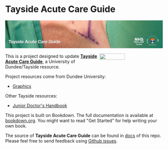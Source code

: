 # Tayside Acute Care Guide

[![](docs/banner-acute-care-guide.jpg)](https://fergustaylor.github.io/acutecareguide/)

<a href="https://fergustaylor.github.io/acutecareguide/"><img width="40%" height="40%" src="https://raw.githubusercontent.com/fergustaylor/acutecareguide/master/University-of-Dundee-Logos/STACKED%20LOGO/A4%20CMYK%20Logo%40100%25/A4_UoD_LOGO%20CMYK%40100%25%20%40300dpi.jpg" align="right" /></a>

This is a project designed to update [**Tayside Acute Care Guide**](https://blogs.cmdn.dundee.ac.uk/acutecareguide/), a University of Dundee/Tayside resource.

Project resources come from Dundee University:
- [Graphics](https://www.dundee.ac.uk/brand/toolkit/logo/)

Other Tayside resources:
- [Junior Doctor's Handbook](https://www.nhstayside.scot.nhs.uk/WorkingWithUs/InformationforStaffandClinicians/PROD_231331/index.htm)

This project is built on Bookdown. The full documentation is available at [bookdown.org](https://bookdown.org/yihui/bookdown). You might want to read "Get Started" for help writing your own book.

The source of **Tayside Acute Care Guide** can be found in [docs](https://github.com/fergustaylor/acutecareguide/docs) of this repo. 
Please feel free to send feedback using [Github issues](https://github.com/fergustaylor/acutecareguide/issues).
